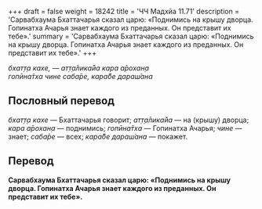 +++
draft = false
weight = 18242
title = 'ЧЧ Мадхйа 11.71'
description = 'Сарвабхаума Бхаттачарья сказал царю: «Поднимись на крышу дворца. Гопинатха Ачарья знает каждого из преданных. Он представит их тебе».'
summary = 'Сарвабхаума Бхаттачарья сказал царю: «Поднимись на крышу дворца. Гопинатха Ачарья знает каждого из преданных. Он представит их тебе».'
+++

_бхат̣т̣а кахе, — ат̣т̣а̄лика̄йа кара а̄рохан̣а  
гопӣна̄тха чине саба̄ре, кара̄бе дараш́ана_

## Пословный перевод

_бхат̣т̣а_ _кахе_ — Бхаттачарья говорит; _ат̣т̣а̄лика̄йа_ — на (крышу) дворца; _кара_ _а̄рохан̣а_ — поднимись; _гопӣна̄тха_ — Гопинатха Ачарья; _чине_ — знает; _саба̄ре_ — всех; _кара̄бе_ _дараш́ана_ — покажет.

## Перевод

**Сарвабхаума Бхаттачарья сказал царю: «Поднимись на крышу дворца. Гопинатха Ачарья знает каждого из преданных. Он представит их тебе».**
